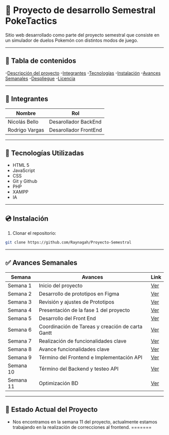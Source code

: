 # :penguin: Proyecto de desarrollo Semestral PokeTactics
Sitio web desarrollado como parte del proyecto semestral que consiste en un simulador de duelos Pokemón con distintos modos de juego.

---
## :leaves: Tabla de contenidos
-[Descripción del proyecto](#-descripción-del-proyecto)
-[Integrantes](#-integrantes)
-[Tecnologías](#-tecnologías)
-[Instalación](#-instalación)
-[Avances Semanales](#-avances-semanales)
-[Despliegue](#-despliegue)
-[Licencia](#-licencia)

---

## :space_invader: Integrantes
|Nombre                      |Rol                    |
|----------------------------|-----------------------|
|Nicolás Bello|Desarollador BackEnd|
|Rodrigo Vargas|Desarollador FrontEnd|

---

## :book: Tecnologías Utilizadas
- HTML 5
- JavaScript
- CSS
- Git y Github
- PHP
- XAMPP
- IA
---

## :cd: Instalación
1. Clonar el repositorio:
```bash
git clone https://github.com/Raynagah/Proyecto-Semestral 
```

---

## :white_check_mark: Avances Semanales

|Semana          |Avances                        |Link                               |
|----------------|-------------------------------|-----------------------------------|
|Semana 1|Inicio del proyecto|[Ver](https://github.com/Raynagah/Proyecto-Semestral/tree/main/Avances/Semana%201)|
|Semana 2|Desarrollo de prototipos en Figma|[Ver](https://github.com/Raynagah/Proyecto-Semestral/tree/main/Avances/Semana%202)|
|Semana 3|Revisión y ajustes de Prototipos|[Ver](https://github.com/Raynagah/Proyecto-Semestral/tree/main/Avances/Semana%203)|
|Semana 4|Presentación de la fase 1 del proyecto|[Ver](https://github.com/Raynagah/Proyecto-Semestral/tree/main/Avances/Semana%204)|
|Semana 5|Desarrollo del Front End|[Ver](https://github.com/Raynagah/Proyecto-Semestral/tree/main/Avances/Semana%205)|
|Semana 6|Coordinación de Tareas y creación de carta Gantt|[Ver](https://github.com/Raynagah/Proyecto-Semestral/tree/main/Avances/Semana%206)|
|Semana 7|Realización de funcionalidades clave|[Ver](https://github.com/Raynagah/Proyecto-Semestral/tree/main/Avances/Semana%207)|
|Semana 8|Avance funcionalidades clave|[Ver](https://github.com/Raynagah/Proyecto-Semestral/tree/main/Avances/Semana%208)|
|Semana 9|Término del Frontend e Implementación API|[Ver](https://github.com/Raynagah/Proyecto-Semestral/tree/main/Avances/Semana%209)|
|Semana 10|Término del Backend y testeo API|[Ver](https://github.com/Raynagah/Proyecto-Semestral/tree/main/Avances/Semana%210)|
|Semana 11|Optimización BD|[Ver](https://github.com/Raynagah/Proyecto-Semestral/tree/main/Avances/Semana%211)|

---

## :bug: Estado Actual del Proyecto
- Nos encontramos en la semana 11 del proyecto, actualmente estamos trabajando en la realización de correcciones al frontend.
=======